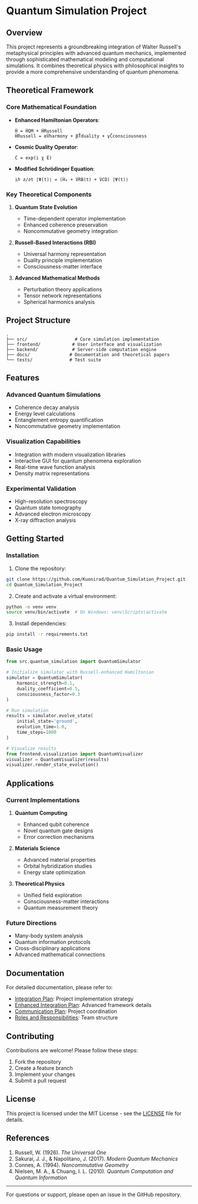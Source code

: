 # Quantum Simulation Project

## Overview

This project represents a groundbreaking integration of Walter Russell's metaphysical principles with advanced quantum mechanics, implemented through sophisticated mathematical modeling and computational simulations. It combines theoretical physics with philosophical insights to provide a more comprehensive understanding of quantum phenomena.

## Theoretical Framework

### Core Mathematical Foundation
- **Enhanced Hamiltonian Operators**:
  ```
  Ĥ = ĤQM + ĤRussell
  ĤRussell = αV̂harmony + βT̂duality + γĈconsciousness
  ```
- **Cosmic Duality Operator**:
  ```
  Ĉ = exp(i χ Ê)
  ```
- **Modified Schrödinger Equation**:
  ```
  iℏ ∂/∂t |Ψ(t)⟩ = (Ĥ₀ + V̂RB(t) + V̂CD) |Ψ(t)⟩
  ```

### Key Theoretical Components
1. **Quantum State Evolution**
   - Time-dependent operator implementation
   - Enhanced coherence preservation
   - Noncommutative geometry integration

2. **Russell-Based Interactions (RBI)**
   - Universal harmony representation
   - Duality principle implementation
   - Consciousness-matter interface

3. **Advanced Mathematical Methods**
   - Perturbation theory applications
   - Tensor network representations
   - Spherical harmonics analysis

## Project Structure

```
.
├── src/                  # Core simulation implementation
├── frontend/            # User interface and visualization
├── backend/             # Server-side computation engine
├── docs/               # Documentation and theoretical papers
└── tests/              # Test suite
```

## Features

### Advanced Quantum Simulations
- Coherence decay analysis
- Energy level calculations
- Entanglement entropy quantification
- Noncommutative geometry implementation

### Visualization Capabilities
- Integration with modern visualization libraries
- Interactive GUI for quantum phenomena exploration
- Real-time wave function analysis
- Density matrix representations

### Experimental Validation
- High-resolution spectroscopy
- Quantum state tomography
- Advanced electron microscopy
- X-ray diffraction analysis

## Getting Started

### Installation

1. Clone the repository:
```bash
git clone https://github.com/Kuonirad/Quantum_Simulation_Project.git
cd Quantum_Simulation_Project
```

2. Create and activate a virtual environment:
```bash
python -m venv venv
source venv/bin/activate  # On Windows: venv\Scripts\activate
```

3. Install dependencies:
```bash
pip install -r requirements.txt
```

### Basic Usage

```python
from src.quantum_simulation import QuantumSimulator

# Initialize simulator with Russell-enhanced Hamiltonian
simulator = QuantumSimulator(
    harmonic_strength=0.1,
    duality_coefficient=0.5,
    consciousness_factor=0.3
)

# Run simulation
results = simulator.evolve_state(
    initial_state='ground',
    evolution_time=1.0,
    time_steps=1000
)

# Visualize results
from frontend.visualization import QuantumVisualizer
visualizer = QuantumVisualizer(results)
visualizer.render_state_evolution()
```

## Applications

### Current Implementations
1. **Quantum Computing**
   - Enhanced qubit coherence
   - Novel quantum gate designs
   - Error correction mechanisms

2. **Materials Science**
   - Advanced material properties
   - Orbital hybridization studies
   - Energy state optimization

3. **Theoretical Physics**
   - Unified field exploration
   - Consciousness-matter interactions
   - Quantum measurement theory

### Future Directions
- Many-body system analysis
- Quantum information protocols
- Cross-disciplinary applications
- Advanced mathematical connections

## Documentation

For detailed documentation, please refer to:
- [Integration Plan](integration_plan.md): Project implementation strategy
- [Enhanced Integration Plan](enhanced_integration_plan.md): Advanced framework details
- [Communication Plan](communication_plan.md): Project coordination
- [Roles and Responsibilities](roles_and_responsibilities.md): Team structure

## Contributing

Contributions are welcome! Please follow these steps:
1. Fork the repository
2. Create a feature branch
3. Implement your changes
4. Submit a pull request

## License

This project is licensed under the MIT License - see the [LICENSE](LICENSE) file for details.

## References

1. Russell, W. (1926). *The Universal One*
2. Sakurai, J. J., & Napolitano, J. (2017). *Modern Quantum Mechanics*
3. Connes, A. (1994). *Noncommutative Geometry*
4. Nielsen, M. A., & Chuang, I. L. (2010). *Quantum Computation and Quantum Information*

---

For questions or support, please open an issue in the GitHub repository.
